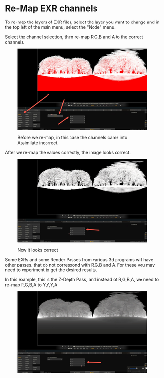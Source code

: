 # Re-Map EXR channels

To re-map the layers of EXR files, select the layer you want to change and in the top left of the main menu, select the "Node" menu.&#x20;

Select the channel selection, then re-map R,G,B and A to the correct channels.&#x20;

<figure><img src="../.gitbook/assets/image (10).png" alt=""><figcaption><p>Before we re-map, in this case the channels came into Assimilate incorrect.</p></figcaption></figure>

After we re-map the values correctly, the image looks correct.

<figure><img src="../.gitbook/assets/image (1) (1) (1).png" alt=""><figcaption><p>Now it looks correct</p></figcaption></figure>

Some EXRs and some Render Passes from various 3d programs will have other passes, that do not correspond with R,G,B and A. For these you may need to experiment to get the desired results.&#x20;

In this example, this is the Z-Depth Pass, and instead of R,G,B,A, we need to re-map R,G,B,A to Y,Y,Y,A&#x20;

<figure><img src="../.gitbook/assets/image (2) (1) (1).png" alt=""><figcaption></figcaption></figure>
